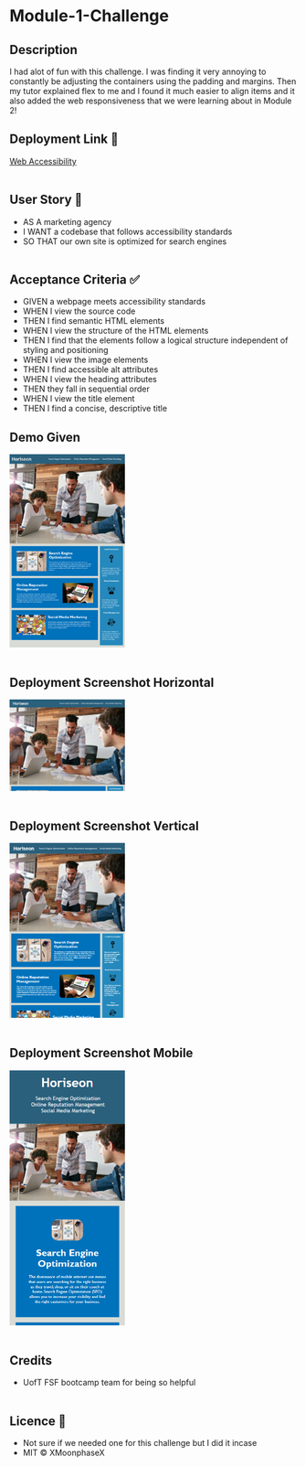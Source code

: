 # Module-1-Challenge

## Description
  I had alot of fun with this challenge. I was finding it very annoying to constantly be adjusting the containers using the padding and margins. Then my tutor explained flex to me and I found it much easier to align items and it also added the web responsiveness that we were learning about in Module 2!

## Deployment Link 🔗
[Web Accessibility](https://xmoonphasex.github.io/Web-accessibility-C1/)
<br>  </br>

## User Story 📘
* AS A marketing agency
* I WANT a codebase that follows accessibility standards
* SO THAT our own site is optimized for search engines
<br>  </br>

## Acceptance Criteria ✅
* GIVEN a webpage meets accessibility standards
* WHEN I view the source code
* THEN I find semantic HTML elements
* WHEN I view the structure of the HTML elements
* THEN I find that the elements follow a logical structure independent of styling and positioning
* WHEN I view the image elements
* THEN I find accessible alt attributes
* WHEN I view the heading attributes
* THEN they fall in sequential order
* WHEN I view the title element
* THEN I find a concise, descriptive title

## Demo Given
<img src='./assets/images/01-html-css-git-homework-demo.png' width= 40%>
<br>  </br>

## Deployment Screenshot Horizontal
<img src='./assets/images/deployment-screenshot-horizontal.png' width= 40%>
<br>  </br>

## Deployment Screenshot Vertical
<img src='./assets/images/deployment-screenshot-vertical.png' width= 40%>
<br>  </br>

## Deployment Screenshot Mobile
<img src='./assets/images/deployment-screenshot-mobile.png' width= 40%>
<br>  </br>

## Credits
* UofT FSF bootcamp team for being so helpful
<br>  </br>

## Licence 🔑
* Not sure if we needed one for this challenge but I did it incase
* MIT © XMoonphaseX